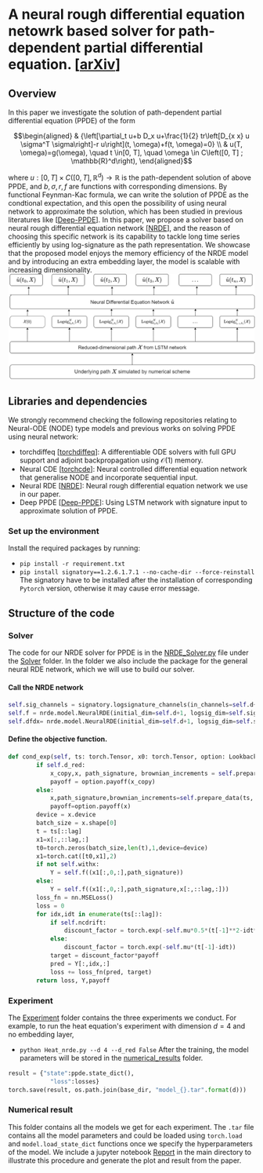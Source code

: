 # A neural rough differential equation netowrk based solver for path-dependent partial differential equation.   [[arXiv](https://arxiv.org/abs/2306.01123)]
## Overview 
In this paper we investigate the solution of path-dependent partial differential equation (PPDE) of the form
```math
\begin{aligned}
& {\left[\partial_t u+b D_x u+\frac{1}{2} tr\left[D_{x x} u \sigma^T \sigma\right]-r u\right](t, \omega)+f(t, \omega)=0} \\
& u(T, \omega)=g(\omega), \quad t \in[0, T], \quad \omega \in C\left([0, T] ; \mathbb{R}^d\right),
\end{aligned}
```
where $u:[0, T] \times C\left([0, T], \mathbb{R}^d\right) \rightarrow \mathbb{R}$ is the path-dependent solution of above PPDE, and $b,\sigma,r,f$ are functions with corresponding dimensions. By functional Feynman-Kac formula, we can write the solution of PPDE as the condtional expectation, and this open the possibility of using neural network to approximate the solution, which has been studied in previous literatures like [[Deep-PPDE](https://github.com/msabvid/Deep-PPDE)]. In this paper, we propose a solver based on neural rough differential equation network [[NRDE](https://github.com/jambo6/neuralRDEs/tree/master)], and the reason of choosing this specific network is its capability to tackle long time series efficiently by using log-signature as the path representation. We showcase that the proposed model enjoys the memory efficiency of the NRDE model and by introducing an extra embedding layer, the model is scalable with increasing dimensionality. ![EL-NRDE sovler](https://github.com/FrankFang98/NRDE-PPDE/blob/main/EL-NRDE%20solver.png)



## Libraries and dependencies
We strongly recommend checking the following repositories relating to Neural-ODE (NODE) type models and previous works on solving PPDE using neural network:
- torchdiffeq [[torchdiffeq](https://github.com/rtqichen/torchdiffeq)]: A differentiable ODE solvers with full GPU support and adjoint backpropagation using $\mathcal{O}(1)$ memory.
- Neural CDE [[torchcde](https://github.com/patrick-kidger/torchcde)]: Neural controlled differential equation network that generalise NODE and incorporate sequential input. 
- Neural RDE [[NRDE](https://github.com/jambo6/neuralRDEs/tree/master)]: Neural rough differential equation network we use in our paper.
- Deep PPDE [[Deep-PPDE](https://github.com/msabvid/Deep-PPDE)]: Using LSTM network with signature input to approximate solution of PPDE.

### Set up the environment
Install the required packages by running:
- `pip install -r requirement.txt`
- `pip install signatory==1.2.6.1.7.1 --no-cache-dir --force-reinstall`
The signatory have to be installed after the installation of corresponding `Pytorch` version, otherwise it may cause error message. 

## Structure of the code
### Solver
The code for our NRDE solver for PPDE is in the [NRDE_Solver.py](https://github.com/FrankFang98/NRDE-PPDE/blob/main/Solver/NRDE_Solver.py) file under the [Solver](https://github.com/FrankFang98/NRDE-PPDE/tree/main/Solver) folder. In the folder we also include the package for the general neural RDE network, which we will use to build our solver.
#### Call the NRDE network
```Python
self.sig_channels = signatory.logsignature_channels(in_channels=self.d+1, depth=depth)
self.f = nrde.model.NeuralRDE(initial_dim=self.d+1, logsig_dim=self.sig_channels, hidden_dim=hidden, output_dim=output, num_layers=num_layers,hidden_hidden_dim=ffn_hidden,solver=odesolver,odestep=odestep
self.dfdx= nrde.model.NeuralRDE(initial_dim=self.d+1, logsig_dim=self.sig_channels, hidden_dim=hidden, output_dim=self.d, num_layers=num_layers,hidden_hidden_dim=ffn_hidden,solver=odesolver,odestep=odestep)
```
#### Define the objective function.
```Python
def cond_exp(self, ts: torch.Tensor, x0: torch.Tensor, option: Lookback, lag: int,drop:bool): 
        if self.d_red:
            x_copy,x, path_signature, brownian_increments = self.prepare_data(ts,x0,lag,drop)
            payoff = option.payoff(x_copy) 
        else:
            x,path_signature,brownian_increments=self.prepare_data(ts, x0, lag, drop)
            payoff=option.payoff(x)
        device = x.device
        batch_size = x.shape[0]
        t = ts[::lag]
        x1=x[:,::lag,:]
        t0=torch.zeros(batch_size,len(t),1,device=device)
        x1=torch.cat([t0,x1],2)
        if not self.withx:
            Y = self.f((x1[:,0,:],path_signature))
        else:
            Y = self.f((x1[:,0,:],path_signature,x[:,::lag,:]))
        loss_fn = nn.MSELoss()
        loss = 0
        for idx,idt in enumerate(ts[::lag]):
            if self.ncdrift:
                discount_factor = torch.exp(-self.mu*0.5*(t[-1]**2-idt**2))
            else:
                discount_factor = torch.exp(-self.mu*(t[-1]-idt))
            target = discount_factor*payoff 
            pred = Y[:,idx,:] 
            loss += loss_fn(pred, target)
        return loss, Y,payoff
```
### Experiment
The [Experiment](https://github.com/FrankFang98/NRDE-PPDE/tree/main/Experiment) folder contains the three experiments we conduct. For example, to run the heat equation's experiment with dimension $d=4$ and no embedding layer, 
- `python Heat_nrde.py --d 4 --d_red False`
After the training, the model parameters will be stored in the [numerical_results](https://github.com/FrankFang98/NRDE-PPDE/tree/main/numerical_results) folder.
```Python
result = {"state":ppde.state_dict(),
            "loss":losses}
torch.save(result, os.path.join(base_dir, "model_{}.tar".format(d)))
```
### Numerical result
This folder contains all the models we get for each experiment. The `.tar` file contains all the model parameters and could be loaded using `torch.load` and `model.load_state_dict` functions once we specify the hyperparameters of the model. We include a jupyter notebook [Report](https://github.com/FrankFang98/NRDE-PPDE/blob/main/Report.ipynb) in the main directory to illustrate this procedure and generate the plot and result from the paper.
